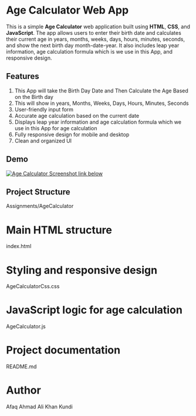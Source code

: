 # Age Calculator Web App

This is a simple **Age Calculator** web application built using **HTML**, **CSS**, and **JavaScript**. The app allows users to enter their birth date and calculates their current age in years, months, weeks, days, hours, minutes, seconds, and show the next birth day month-date-year. It also includes leap year information, age calculation formula which is we use in this App, and responsive design.


## Features

1. This App will take the Birth Day Date and Then Calculate the Age Based on the Birth day
2. This will show in years, Months, Weeks, Days, Hours, Minutes, Seconds
3. User-friendly input form
4. Accurate age calculation based on the current date
5. Displays leap year information and age calculation formula which we use in this App for age calculation
6. Fully responsive design for mobile and desktop
7. Clean and organized UI

## Demo

[![Age Calculator Screenshot link below](Assignments/assests/Age_calculation.png)](Assignments/assests/Age_calculation_1.png)
## Project Structure

Assignments/AgeCalculator
 # Main HTML structure
   index.html
 # Styling and responsive design
   AgeCalculatorCss.css
 # JavaScript logic for age calculation
   AgeCalculator.js
 # Project documentation
   README.md

# Author

  Afaq Ahmad Ali Khan Kundi
